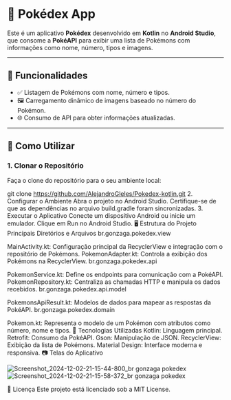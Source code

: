 # 📱 Pokédex App

Este é um aplicativo **Pokédex** desenvolvido em **Kotlin** no **Android Studio**, que consome a **PokéAPI** para exibir uma lista de Pokémons com informações como nome, número, tipos e imagens.

---

## 🧩 Funcionalidades

- ✅ Listagem de Pokémons com nome, número e tipos.
- 🖼️ Carregamento dinâmico de imagens baseado no número do Pokémon.
- 🌐 Consumo de API para obter informações atualizadas.

---

## 🚀 Como Utilizar

### 1. Clonar o Repositório
Faça o clone do repositório para o seu ambiente local:

git clone https://github.com/AlejandroGleles/Pokedex-kotlin.git
2. Configurar o Ambiente
Abra o projeto no Android Studio.
Certifique-se de que as dependências no arquivo build.gradle foram sincronizadas.
3. Executar o Aplicativo
Conecte um dispositivo Android ou inicie um emulador.
Clique em Run no Android Studio.
🖥️ Estrutura do Projeto
Principais Diretórios e Arquivos
br.gonzaga.pokedex.view

MainActivity.kt: Configuração principal da RecyclerView e integração com o repositório de Pokémons.
PokemonAdapter.kt: Controla a exibição dos Pokémons na RecyclerView.
br.gonzaga.pokedex.api

PokemonService.kt: Define os endpoints para comunicação com a PokéAPI.
PokemonRepository.kt: Centraliza as chamadas HTTP e manipula os dados recebidos.
br.gonzaga.pokedex.api.model

PokemonsApiResult.kt: Modelos de dados para mapear as respostas da PokéAPI.
br.gonzaga.pokedex.domain

Pokemon.kt: Representa o modelo de um Pokémon com atributos como número, nome e tipos.
🔧 Tecnologias Utilizadas
Kotlin: Linguagem principal.
Retrofit: Consumo da PokéAPI.
Gson: Manipulação de JSON.
RecyclerView: Exibição da lista de Pokémons.
Material Design: Interface moderna e responsiva.
📷 Telas do Aplicativo

![Screenshot_2024-12-02-21-15-44-800_br gonzaga pokedex](https://github.com/user-attachments/assets/6cb9c373-53d7-487a-906a-8d3d4b416960)
![Screenshot_2024-12-02-21-15-58-372_br gonzaga pokedex](https://github.com/user-attachments/assets/5d1c0c7d-6830-4d15-b24e-55303b2ad2b6)


📜 Licença
Este projeto está licenciado sob a MIT License.
